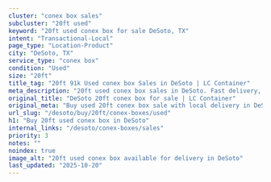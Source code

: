 ```yaml
---
cluster: "conex box sales"
subcluster: "20ft used"
keyword: "20ft used conex box for sale DeSoto, TX"
intent: "Transactional-Local"
page_type: "Location-Product"
city: "DeSoto, TX"
service_type: "conex box"
condition: "Used"
size: "20ft"
title_tag: "20ft 91k Used conex box Sales in DeSoto | LC Container"
meta_description: "20ft used conex box sales in DeSoto. Fast delivery, competitive pricing. Serving conex boxes area. Quote ID: N9B. Call (214) 524-4168 for your free quote today."
original_title: "DeSoto 20ft conex box for sale | LC Container"
original_meta: "Buy used 20ft conex box sale with local delivery in DeSoto, TX. LC Container — local Since 2003. Request a fast quote today."
url_slug: "/desoto/buy/20ft/conex-boxes/used"
h1: "Buy 20ft used conex box in DeSoto"
internal_links: "/desoto/conex-boxes/sales"
priority: 3
notes: ""
noindex: true
image_alt: "20ft used conex box available for delivery in DeSoto"
last_updated: "2025-10-20"
---
```


<!-- TODO: Add unique city/inventory copy, images, and internal links here. -->
